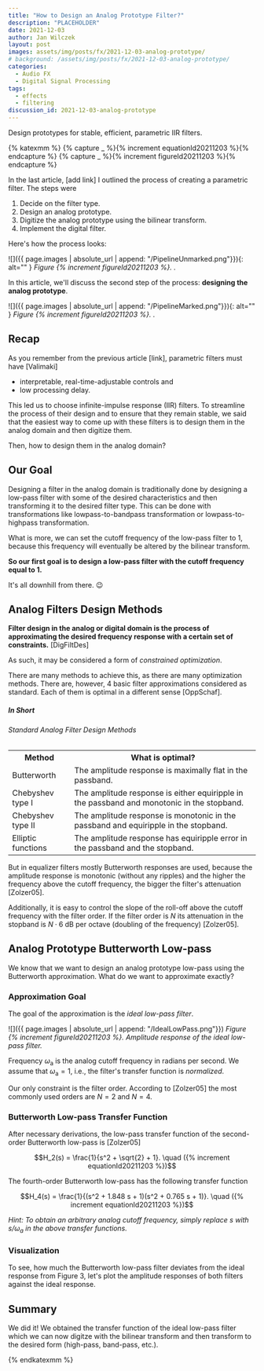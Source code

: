 ```yaml
---
title: "How to Design an Analog Prototype Filter?"
description: "PLACEHOLDER"
date: 2021-12-03
author: Jan Wilczek
layout: post
images: assets/img/posts/fx/2021-12-03-analog-prototype/
# background: /assets/img/posts/fx/2021-12-03-analog-prototype/
categories:
  - Audio FX
  - Digital Signal Processing
tags:
  - effects
  - filtering
discussion_id: 2021-12-03-analog-prototype
---
```

Design prototypes for stable, efficient, parametric IIR filters.

<!--  TODO: Add alt tags -->

{% katexmm %}
{% capture _ %}{% increment equationId20211203  %}{% endcapture %}
{% capture _ %}{% increment figureId20211203  %}{% endcapture %}

In the last article, [add link] I outlined the process of creating a parametric filter. The steps were

1. Decide on the filter type.
2. Design an analog prototype.
3. Digitize the analog prototype using the bilinear transform.
4. Implement the digital filter.

Here's how the process looks:

![]({{ page.images | absolute_url | append: "/PipelineUnmarked.png"}}){: alt="" }
_Figure {% increment figureId20211203 %}. ._

In this article, we'll discuss the second step of the process: **designing the analog prototype**.

![]({{ page.images | absolute_url | append: "/PipelineMarked.png"}}){: alt="" }
_Figure {% increment figureId20211203 %}. ._

## Recap

As you remember from the previous article [link], parametric filters must have [Valimaki]

* interpretable, real-time-adjustable controls and
* low processing delay.

This led us to choose infinite-impulse response (IIR) filters. To streamline the process of their design and to ensure that they remain stable, we said that the easiest way to come up with these filters is to design them in the analog domain and then digitize them.

Then, how to design them in the analog domain?

## Our Goal

Designing a filter in the analog domain is traditionally done by designing a low-pass filter with some of the desired characteristics and then transforming it to the desired filter type. This can be done with transformations like lowpass-to-bandpass transformation or lowpass-to-highpass transformation.

What is more, we can set the cutoff frequency of the low-pass filter to 1, because this frequency will eventually be altered by the bilinear transform.

**So our first goal is to design a low-pass filter with the cutoff frequency equal to 1.**

It's all downhill from there. 😉

## Analog Filters Design Methods

**Filter design in the analog or digital domain is the process of approximating the desired frequency response with a certain set of constraints.** [DigFiltDes]

As such, it may be considered a form of *constrained optimization*.

There are many methods to achieve this, as there are many optimization methods. There are, however, 4 basic filter approximations considered as standard. Each of them is optimal in a different sense [OppSchaf].

<div class="card summary">
  <div class="card-body">
  <h5 class="card-title">In Short</h5>
  <h6 class="card-subtitle mb-2 text-muted">Standard Analog Filter Design Methods</h6>
    <table class="table">
    <tr>
        <th>Method</th>    
        <th>What is optimal?</th>
    </tr>
    <tr>
        <td>Butterworth</td>
        <td>The amplitude response is maximally flat in the passband.</td>
    </tr>
    <tr>
        <td>Chebyshev type I</td>
        <td>The amplitude response is either equiripple in the passband and monotonic in the stopband.</td>
    </tr>
    <tr>
        <td>Chebyshev type II</td>
        <td>The amplitude response is monotonic in the passband and equiripple in the stopband.</td>
    </tr>
    <tr>
        <td>Elliptic functions</td>
        <td>The amplitude response has equiripple error in the passband and the stopband.</td>
    </tr>
    </table>
  </div>
</div>

But in equalizer filters mostly Butterworth responses are used, because the amplitude response is monotonic (without any ripples) and the higher the frequency above the cutoff frequency, the bigger the filter's attenuation [Zolzer05]. 

Additionally, it is easy to control the slope of the roll-off above the cutoff frequency with the filter order. If the filter order is $N$ its attenuation in the stopband is $N \cdot 6$ dB per octave (doubling of the frequency) [Zolzer05].

## Analog Prototype Butterworth Low-pass

We know that we want to design an analog prototype low-pass using the Butterworth approximation. What do we want to approximate exactly?

### Approximation Goal

The goal of the approximation is the *ideal low-pass filter*.

![]({{ page.images | absolute_url | append: "/IdealLowPass.png"}})
_Figure {% increment figureId20211203  %}. Amplitude response of the ideal low-pass filter._

Frequency $\omega_\text{a}$ is the analog cutoff frequency in radians per second. We assume that $\omega_\text{a} = 1$, i.e., the filter's transfer function is *normalized*.

Our only constraint is the filter order. According to [Zolzer05] the most commonly used orders are $N = 2$ and $N = 4$.

### Butterworth Low-pass Transfer Function

After necessary derivations, the low-pass transfer function of the second-order Butterworth low-pass is [Zolzer05]

$$H_2(s) = \frac{1}{s^2 + \sqrt{2} + 1}. \quad ({% increment equationId20211203 %})$$

The fourth-order Butterworth low-pass has the following transfer function

$$H_4(s) = \frac{1}{(s^2 + 1.848 s + 1)(s^2 + 0.765 s + 1)}. \quad ({% increment equationId20211203 %})$$

*Hint: To obtain an arbitrary analog cutoff frequency, simply replace $s$ with $s/\omega_\text{a}$ in the above transfer functions.*

### Visualization

To see, how much the Butterworth low-pass filter deviates from the ideal response from Figure 3, let's plot the amplitude responses of both filters against the ideal response.

<!-- TODO: Low-pass comparison. -->

## Summary

We did it! We obtained the transfer function of the ideal low-pass filter which we can now digitze with the bilinear transform and then transform to the desired form (high-pass, band-pass, etc.).

{% endkatexmm %}
